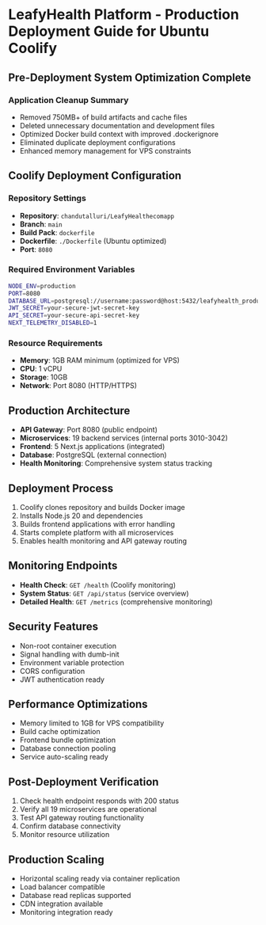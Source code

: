# LeafyHealth Platform - Production Deployment Guide for Ubuntu Coolify

## Pre-Deployment System Optimization Complete

### Application Cleanup Summary
- Removed 750MB+ of build artifacts and cache files
- Deleted unnecessary documentation and development files
- Optimized Docker build context with improved .dockerignore
- Eliminated duplicate deployment configurations
- Enhanced memory management for VPS constraints

## Coolify Deployment Configuration

### Repository Settings
- **Repository**: `chandutalluri/LeafyHealthecomapp`
- **Branch**: `main`
- **Build Pack**: `dockerfile`
- **Dockerfile**: `./Dockerfile` (Ubuntu optimized)
- **Port**: `8080`

### Required Environment Variables
```bash
NODE_ENV=production
PORT=8080
DATABASE_URL=postgresql://username:password@host:5432/leafyhealth_production
JWT_SECRET=your-secure-jwt-secret-key
API_SECRET=your-secure-api-secret-key
NEXT_TELEMETRY_DISABLED=1
```

### Resource Requirements
- **Memory**: 1GB RAM minimum (optimized for VPS)
- **CPU**: 1 vCPU
- **Storage**: 10GB
- **Network**: Port 8080 (HTTP/HTTPS)

## Production Architecture
- **API Gateway**: Port 8080 (public endpoint)
- **Microservices**: 19 backend services (internal ports 3010-3042)
- **Frontend**: 5 Next.js applications (integrated)
- **Database**: PostgreSQL (external connection)
- **Health Monitoring**: Comprehensive system status tracking

## Deployment Process
1. Coolify clones repository and builds Docker image
2. Installs Node.js 20 and dependencies
3. Builds frontend applications with error handling
4. Starts complete platform with all microservices
5. Enables health monitoring and API gateway routing

## Monitoring Endpoints
- **Health Check**: `GET /health` (Coolify monitoring)
- **System Status**: `GET /api/status` (service overview)
- **Detailed Health**: `GET /metrics` (comprehensive monitoring)

## Security Features
- Non-root container execution
- Signal handling with dumb-init
- Environment variable protection
- CORS configuration
- JWT authentication ready

## Performance Optimizations
- Memory limited to 1GB for VPS compatibility
- Build cache optimization
- Frontend bundle optimization
- Database connection pooling
- Service auto-scaling ready

## Post-Deployment Verification
1. Check health endpoint responds with 200 status
2. Verify all 19 microservices are operational
3. Test API gateway routing functionality
4. Confirm database connectivity
5. Monitor resource utilization

## Production Scaling
- Horizontal scaling ready via container replication
- Load balancer compatible
- Database read replicas supported
- CDN integration available
- Monitoring integration ready
